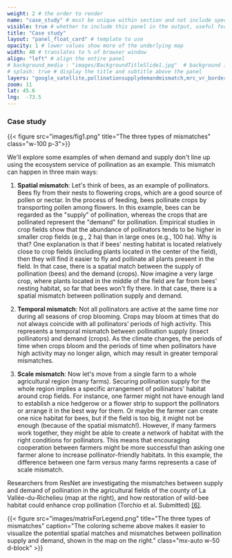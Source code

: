 ```yaml
---
weight: 2 # the order to render
name: "case_study" # must be unique within section and not include special characters
visible: true # whether to include this panel in the output, useful for testing
title: "Case study"
layout: "panel_float_card" # template to use
opacity: 1 # lower values show more of the underlying map
width: 40 # translates to % of browser window
align: "left" # align the entire panel
# background_media : "images/BackgroundTitleSlide1.jpg"  # background image rendered behind the panel, covering map
# splash: true # display the title and subtitle above the panel
layers: "google_satellite,pollinationsupplydemandmismatch,mrc_vr_border" # basemap and overlaying layers
zoom: 11
lat: 45.6
lng:  -73.5
---
```

### Case study

{{< figure src="images/fig1.png" title="The three types of mismatches" class="w-100 p-3">}}
<!--- Make image larger, possibly lightbox --->

We'll explore some examples of when demand and supply don't line up using the ecosystem service of pollination as an example. This mismatch 
can happen in three main ways:

<!-- #45.582, -73.315

1) **Spatial mismatch**: If we look at different landscapes, even when there's the same amount of space for pollinators, some farmlands may have 
more pollinators simply because their crops are closer to nesting sites. The location and the configuration of nesting sites can influence the 
availability of pollinators inside fields. For example, studies in crop fields show that the abundance of pollinators tends to be higher in 
smaller crop fields (e.g. 2 ha) than in large ones (e.g. 100 ha). If crop fields' edges have suitable places for pollinators to nest, then 
pollinators will find it easier to fly to the center of the field and pollinate smaller fields compared to larger fields. The plants in the 
center of a large field might be out of reach for some pollinators, given their limited flying range.

2) **Temporal mismatch**: Not all pollinators are active at the same time nor during all seasons of crop blooming. Crops may bloom at times that 
do not always coincide with all insects’s periods of high activity. As the climate changes, the periods of time when crops bloom and the periods 
of time when bees have high activity may no longer align, which may result in greater temporal mismatches.

3) **Scale mismatch**: The entire process of pollination needs a specific size and arrangement of the land. One farmer might not have enough land to 
establish a nice hedgerow or a flower strip to support the pollinators, or arrange it in the best way for them. But if many farmers work together, 
they might be able to create the right conditions for pollinators. This means that encouraging cooperation between farmers might be more successful 
than asking one farmer to increase bee-friendly habitats. This is because the size of a single farm might be too small to match the large-scale needs 
of the pollination process, and this is an example of scale mismatch.
-->

1. **Spatial mismatch**: Let's think of bees, as an example of pollinators. Bees fly from their nests to flowering crops, which are a good source of pollen or nectar. In the process of feeding, bees pollinate crops by transporting pollen among flowers. In this example, bees can be regarded as the "supply" of pollination, whereas the crops that are pollinated represent the "demand" for pollination. Empirical studies in crop fields show that the abundance of pollinators tends to be higher in smaller crop fields (e.g., 2 ha) than in large ones (e.g., 100 ha). Why is that? One explanation is that if bees' nesting habitat is located relatively close to crop fields (including plants located in the center of the field), then they will find it easier to fly and pollinate all plants present in the field. In that case, there is a spatial match between the supply of pollination (bees) and the demand (crops). Now imagine a very large crop, where plants located in the middle of the field are far from bees' nesting habitat, so far that bees won't fly there. In that case, there is a spatial mismatch between pollination supply and demand.

2. **Temporal mismatch**: Not all pollinators are active at the same time nor during all seasons of crop blooming. Crops may bloom at times that do not always coincide with all pollinators’ periods of high activity. This represents a temporal mismatch between pollination supply (insect pollinators) and demand (crops). As the climate changes, the periods of time when crops bloom and the periods of time when pollinators have high activity may no longer align, which may result in greater temporal mismatches.

3. **Scale mismatch**: Now let's move from a single farm to a whole agricultural region (many farms). Securing pollination supply for the whole region implies a specific arrangement of pollinators' habitat around crop fields. For instance, one farmer might not have enough land to establish a nice hedgerow or a flower strip to support the pollinators or arrange it in the best way for them. Or maybe the farmer can create one nice habitat for bees, but if the field is too big, it might not be enough (because of the spatial mismatch!). However, if many farmers work together, they might be able to create a network of habitat with the right conditions for pollinators. This means that encouraging cooperation between farmers might be more successful than asking one farmer alone to increase pollinator-friendly habitats. In this example, the difference between one farm versus many farms represents a case of scale mismatch.


Researchers from ResNet are investigating the mismatches between supply and demand of pollination in the agricultural fields of the county of La Vallée-du-Richelieu (map at the right), and how restoration of wild-bee habitat could enhance crop pollination (Torchio et al. Submitted) <a href="../references/">[6]</a>.

<!--- Torchio, G. M.; Cimon-Morin, J.; Mendes, P.; Goyette, J-O.; Schwantes, A.M.; Arias-Patino, M.; Bennett, E.M.; Destrempes, C.; Pellerin, S.  and Poulin, M. From Marginal Croplands to Natural Habitats: A Framework for Assessing the Restoration Potential to Enhance Wild-Bee Pollination in Agricultural Landscapes. Submitted for publication. --->

{{< figure src="images/matrixForLegend.png" title="The three types of mismatches" caption="The coloring scheme above makes it easier to visualize the potential spatial matches and mismatches between pollination supply and demand, shown in the map on the right." class="mx-auto w-50 d-block" >}}

